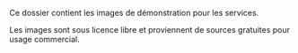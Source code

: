 Ce dossier contient les images de démonstration pour les services.

Les images sont sous licence libre et proviennent de sources gratuites pour usage commercial.
